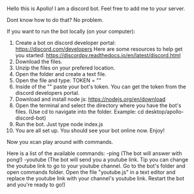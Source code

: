 Hello this is Apollo! I am a discord bot. Feel free to add me to your server.

Dont know how to do that? No problem.

If you want to run the bot locally (on your computer):
1. Create a bot on discord developer portal: https://discord.com/developers
Here are some resources to help get you started: https://discordpy.readthedocs.io/en/latest/discord.html
2. Download the files.
3. Unzip the files on your prefered location.
4. Open the folder and create a text file.
5. Open the file and type: TOKEN = ""
6. Inside of the "" paste your bot's token. You can get the token from the discord developers portal.
7. Download and install node js: https://nodejs.org/en/download
8. Open the terminal and select the directory where you have the bot's files. (Use cd to navigate into the folder. Example: cd desktop/apollo-discord-bot)
9. Run the bot. Just type node index.js
10. You are all set up. You should see your bot online now. Enjoy!

Now you xcan play around with commands.

Here is a list of the available commands:
-ping 
(The bot will answer with pong!)
-youtube
(The bot will send you a youtube link. Tip you can change the youtube link to go to your youtube channel. Go to the bot's folder and open commands folder. Open the file "youtube.js" in a text editor and replace the youtube link with your channel's youtube link. Restart the bot and you're ready to go!)
